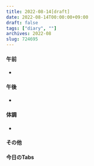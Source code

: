 ```yaml
---
title: 2022-08-14[draft]
date: 2022-08-14T00:00:00+09:00
draft: false
tags: ["diary", ""]
archives: 2022-08
slug: 724695
---
```

#### 午前
- 
#### 午後
- 
#### 体調
- 
#### その他
#### 今日のTabs